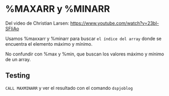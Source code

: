 # %MAXARR y %MINARR

Del video de Christian Larsen: https://www.youtube.com/watch?v=23bl-SFIiAo

Usamos %maxxarr y %minarr para buscar `el índice del array` donde se encuentra el elemento máximo y mínimo.

No confundir con %max y %min, que buscan los valores máximo y mínimo de un array.

## Testing

`CALL MAXMINARR` y ver el resultado con el comando `dspjoblog`
